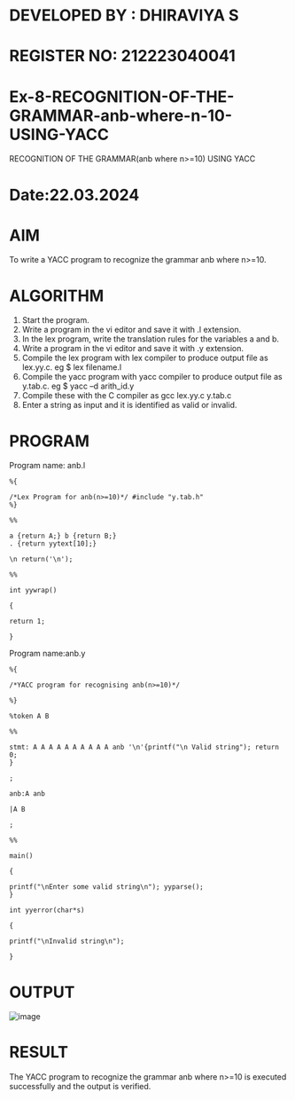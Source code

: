 # DEVELOPED BY : DHIRAVIYA S
# REGISTER NO: 212223040041
# Ex-8-RECOGNITION-OF-THE-GRAMMAR-anb-where-n-10-USING-YACC
RECOGNITION OF THE GRAMMAR(anb where n>=10) USING YACC
# Date:22.03.2024
# AIM
To write a YACC program to recognize the grammar anb where n>=10.
# ALGORITHM
1.	Start the program.
2.	Write a program in the vi editor and save it with .l extension.
3.	In the lex program, write the translation rules for the variables a and b.
4.	Write a program in the vi editor and save it with .y extension.
5.	Compile the lex program with lex compiler to produce output file as lex.yy.c. eg $ lex filename.l
6.	Compile the yacc program with yacc compiler to produce output file as y.tab.c. eg $ yacc –d arith_id.y
7.	Compile these with the C compiler as gcc lex.yy.c y.tab.c
8.	Enter a string as input and it is identified as valid or invalid.
# PROGRAM
Program name: anb.l
```
%{

/*Lex Program for anb(n>=10)*/ #include "y.tab.h"
%}

%%

a {return A;} b {return B;}
. {return yytext[10];}

\n return('\n');

%%

int yywrap()

{

return 1;

}
```
Program name:anb.y
```
%{

/*YACC program for recognising anb(n>=10)*/

%}

%token A B

%%

stmt: A A A A A A A A A A anb '\n'{printf("\n Valid string"); return 0;
}

;

anb:A anb

|A B

;

%%

main()

{

printf("\nEnter some valid string\n"); yyparse();
}

int yyerror(char*s)

{

printf("\nInvalid string\n");

}
```
# OUTPUT

![image](https://github.com/DHIRAVIYASUNDARAM/Ex-8-RECOGNITION-OF-THE-GRAMMAR-anb-where-n-10-USING-YACC/assets/165143880/6b82416b-0258-4b81-ba14-1fda803cbf9c)

# RESULT
The YACC program to recognize the grammar anb where n>=10 is executed successfully and the output is verified.
 

